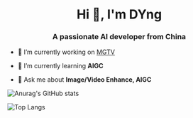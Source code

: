 <h1 align="center">Hi 👋, I'm DYng</h1>
<h3 align="center">A passionate AI developer from China</h3>

- 🔭 I’m currently working on [MGTV](https://www.mgtv.com/)

- 🌱 I’m currently learning **AIGC**

- 💬 Ask me about **Image/Video Enhance, AIGC**

![Anurag's GitHub stats](https://github-readme-stats.vercel.app/api?username=zdyshine&show_icons=true&theme=ambient_gradient)

![Top Langs](https://github-readme-stats.vercel.app/api/top-langs/?username=zdyshine)
